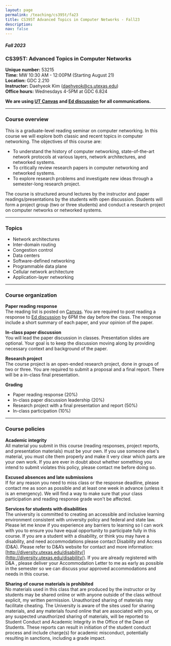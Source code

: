 ```yaml
---
layout: page
permalink: /teaching/cs395t/fa23
title: CS395T Advanced Topics in Computer Networks - Fall23
description:  
nav: false
---
```


##### Fall 2023 
### CS395T: Advanced Topics in Computer Networks

**Unique number:** 53215<br/>
**Time:** MW 10:30 AM - 12:00PM (Starting August 21) <br/>
**Location:** GDC 2.210 <br/>
**Instructor:** Daehyeok Kim (daehyeok@cs.utexas.edu)<br/>
**Office hours:** Wednesdays 4-5PM at GDC 6.824 

**We are using <a href="https://utexas.instructure.com/courses/1366439">UT Canvas</a> and <a href="https://edstem.org/us/courses/41871/discussion/">Ed discussion</a> for all communications.**

---

### Course overview

This is a graduate-level reading seminar on computer networking. In this course
we will explore both classic and recent topics in computer networking. The
objectives of this course are:

* To understand the history of computer networking, state-of-the-art network protocols at various layers, network architectures, and networked systems. 
* To critically review research papers in computer networking and networked systems.
* To explore research problems and investigate new ideas through a semester-long research project.

The course is structured around lectures by the instructor and paper
readings/presentations by the students with open discussion. Students will form
a project group (two or three students) and conduct a research project on
computer networks or networked systems.

---
### Topics
* Network architectures
* Inter-domain routing
* Congestion control
* Data centers
* Software-defined networking 
* Programmable data plane 
* Cellular network architecture
* Application-layer networking

---

### Course organization 

**Paper reading response**
<br/>
The reading list is posted on
[Canvas](https://utexas.instructure.com/courses/1366439). You are required to
post reading a response to [Ed
discussion](https://edstem.org/us/courses/41871/discussion/) by 6PM the day
before the class. The response include a short summary of each paper, and your
opinion of the paper.

**In-class paper discussion**
<br/>
You will lead the paper discussion in classes. Presentation slides are optional.
Your goal is to keep the discussion moving along by providing necessary context
and background of the paper.

**Research project**
<br/>
The course project is an open-ended research project, done in groups of two or
three. You are required to submit a proposal and a final report. There will be a
in-class final presentation.

**Grading**
* Paper reading response (20%)
* In-class paper discussion leadership (20%)
* Research project with a final presentation and report (50%)
* In-class participation (10%)

---

### Course policies

**Academic integrity** <br/>
All material you submit in this course (reading responses, project reports, and
presentation materials) must be your own. If you use someone else's material,
you must cite them properly and make it very clear which parts are your own
work. If you are ever in doubt about whether something you intend to submit
violates this policy, please contact me before doing so.

**Excused absences and late submissions** <br/>
If for any reason you need to miss class or the response deadline, please
contact me as soon as possible and at least one week in advance (unless it is an
emergency). We will find a way to make sure that your class participation and
reading response grade won't be affected.

**Services for students with disabilities** <br/>
The university is committed to creating an accessible and inclusive learning
environment consistent with university policy and federal and state law. Please
let me know if you experience any barriers to learning so I can work with you to
ensure you have equal opportunity to participate fully in this course. If you
are a student with a disability, or think you may have a disability, and need
accommodations please contact Disability and Access (D&A). Please refer to D&A’s
website for contact and more information:
[http://diversity.utexas.edu/disability/](http://diversity.utexas.edu/disability/).
If you are already registered with D&A , please deliver your Accommodation
Letter to me as early as possible in the semester so we can discuss your
approved accommodations and needs in this course.

**Sharing of course materials is prohibited** <br/>
No materials used in this class that are produced by the instructor or by
students may be shared online or with anyone outside of the class without
explicit, my written permission. Unauthorized sharing of materials may
facilitate cheating.  The University is aware of the sites used for sharing
materials, and any materials found online that are associated with you, or any
suspected unauthorized sharing of materials, will be reported to Student Conduct
and Academic Integrity in the Office of the Dean of Students. These reports can
result in initiation of the student conduct process and include charge(s) for
academic misconduct, potentially resulting in sanctions, including a grade
impact.